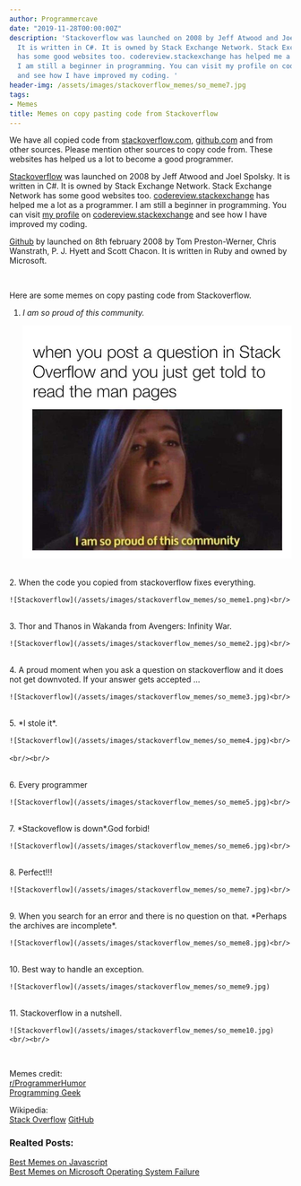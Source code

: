 ```yaml
---
author: Programmercave
date: "2019-11-28T00:00:00Z"
description: 'Stackoverflow was launched on 2008 by Jeff Atwood and Joel Spolsky.
  It is written in C#. It is owned by Stack Exchange Network. Stack Exchange Network
  has some good websites too. codereview.stackexchange has helped me a lot as a programmer.
  I am still a beginner in programming. You can visit my profile on codereview.stackexchange
  and see how I have improved my coding. '
header-img: /assets/images/stackoverflow_memes/so_meme7.jpg
tags:
- Memes
title: Memes on copy pasting code from Stackoverflow
---
```




We have all copied code from [stackoverflow.com](https://stackoverflow.com/), [github.com](https://stackoverflow.com/) and from other sources. Please mention other sources to copy code from. These websites has helped us a lot to become a good programmer.

[Stackoverflow](https://stackoverflow.com/) was launched on 2008 by Jeff Atwood and Joel Spolsky. It is written in C#. It is owned by Stack Exchange Network. Stack Exchange Network has some good websites too. [codereview.stackexchange](https://codereview.stackexchange.com/) has helped me a lot as a programmer. I am still a beginner in programming. You can visit [my profile](https://codereview.stackexchange.com/users/130800/coder) on [codereview.stackexchange](https://codereview.stackexchange.com/) and see how I have improved my coding. 

[Github](https://stackoverflow.com/) by launched on 8th february 2008 by Tom Preston-Werner, Chris Wanstrath, P. J. Hyett and Scott Chacon. It is written in Ruby and owned by Microsoft.

<br/>

Here are some memes on copy pasting code from Stackoverflow.

1. *I am so proud of this community.*

	![Stackoverflow](/assets/images/stackoverflow_memes/so_meme.jpg)<br/>
<br/>
2. When the code you copied from stackoverflow fixes everything.

	![Stackoverflow](/assets/images/stackoverflow_memes/so_meme1.png)<br/>
<br/>
3. Thor and Thanos in Wakanda from Avengers: Infinity War. 

	![Stackoverflow](/assets/images/stackoverflow_memes/so_meme2.jpg)<br/>
<br/>
4. A proud moment when you ask a question on stackoverflow and it does not get downvoted. If your answer gets accepted ...

	![Stackoverflow](/assets/images/stackoverflow_memes/so_meme3.jpg)<br/>
<br/>
5. *I stole it*.

	![Stackoverflow](/assets/images/stackoverflow_memes/so_meme4.jpg)<br/>

	<br/><br/>
<br/>
6. Every programmer

	![Stackoverflow](/assets/images/stackoverflow_memes/so_meme5.jpg)<br/>
<br/>
7. *Stackoveflow is down*.God forbid!

	![Stackoverflow](/assets/images/stackoverflow_memes/so_meme6.jpg)<br/>
<br/>
8. Perfect!!!

	![Stackoverflow](/assets/images/stackoverflow_memes/so_meme7.jpg)<br/>
<br/>
9. When you search for an error and there is no question on that. *Perhaps the archives are incomplete*.

	![Stackoverflow](/assets/images/stackoverflow_memes/so_meme8.jpg)<br/>
<br/>
10. Best way to handle an exception.

	![Stackoverflow](/assets/images/stackoverflow_memes/so_meme9.jpg)
<br/>
11. Stackoverflow in a nutshell.

	![Stackoverflow](/assets/images/stackoverflow_memes/so_meme10.jpg)<br/><br/>

<br/>

Memes credit: <br/>
[r/ProgrammerHumor](https://www.reddit.com/r/ProgrammerHumor/)<br/>
[Programming Geek](https://www.facebook.com/pg/programmercave/photos/?tab=album&album_id=1825855811062866)

Wikipedia:<br/>
[Stack Overflow](https://en.wikipedia.org/wiki/Stack_Overflow)
[GitHub](https://en.wikipedia.org/wiki/GitHub)

### Realted Posts:

[Best Memes on Javascript](/Best-Memes-on-Javascript)<br/>
[Best Memes on Microsoft Operating System Failure](/Best-Memes-on-Microsoft-Operating-System)



